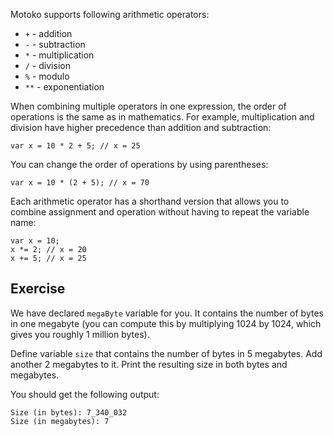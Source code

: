 Motoko supports following arithmetic operators:

- `+` - addition
- `-` - subtraction
- `*` - multiplication
- `/` - division
- `%` - modulo
- `**` - exponentiation

When combining multiple operators in one expression, the order of operations is the same as in
mathematics. For example, multiplication and division have higher precedence than addition and
subtraction:

```motoko
var x = 10 * 2 + 5; // x = 25
```

You can change the order of operations by using parentheses:

```motoko
var x = 10 * (2 + 5); // x = 70
```

Each arithmetic operator has a shorthand version that allows you to combine assignment and operation
without having to repeat the variable name:

```motoko
var x = 10;
x *= 2; // x = 20
x += 5; // x = 25
```

## Exercise

We have declared `megaByte` variable for you. It contains the number of bytes in one megabyte (you
can compute this by multiplying 1024 by 1024, which gives you roughly 1 million bytes).

Define variable `size` that contains the number of bytes in 5 megabytes. Add another 2 megabytes to
it. Print the resulting size in both bytes and megabytes.

You should get the following output:

```
Size (in bytes): 7_340_032
Size (in megabytes): 7
```

